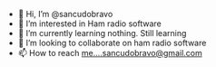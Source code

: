 - 👋 Hi, I’m @sancudobravo
- 👀 I’m interested in Ham radio software
- 🌱 I’m currently learning nothing. Still learning
- 💞️ I’m looking to collaborate on ham radio software
- 📫 How to reach me....sancudobravo@gmail.com

<!---
sancudobravo/sancudobravo is a ✨ special ✨ repository because its `README.md` (this file) appears on your GitHub profile.
You can click the Preview link to take a look at your changes.
--->

